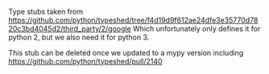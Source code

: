 <!--- SPDX-License-Identifier: Apache-2.0 -->

Type stubs taken from https://github.com/python/typeshed/tree/f4d19d9f612ae24dfe3e35770d7820c3bd4045d2/third_party/2/google
Which unfortunately only defines it for python 2, but we also need it for python 3.

This stub can be deleted once we updated to a mypy version including https://github.com/python/typeshed/pull/2140
